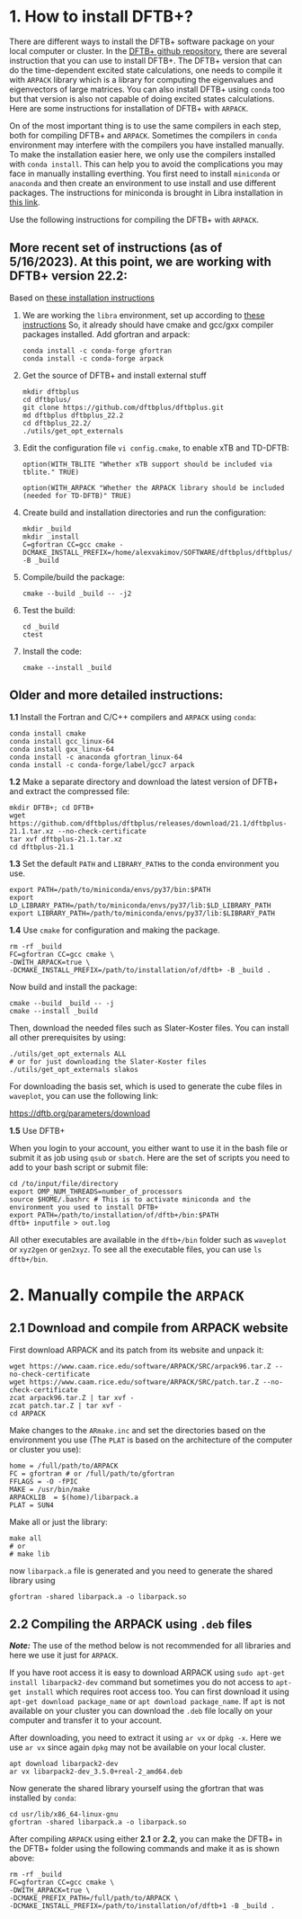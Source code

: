 # 1. How to install DFTB+?

There are different ways to install the DFTB+ software package on your local computer or cluster. In the [DFTB+ github repository](https://github.com/dftbplus/dftbplus), there are several instruction that you
can use to install DFTB+. The DFTB+ version that can do the time-dependent excited state calculations, one needs to compile it with `ARPACK` library which 
is a library for computing the eigenvalues and eigenvectors of large matrices. You can also install DFTB+ using `conda` too but that version is also not capable
of doing excited states calculations. Here are some instructions for installation of DFTB+ with `ARPACK`.

On of the most important thing is to use the same compilers in each step, both for compiling DFTB+ and `ARPACK`. Sometimes the compilers in 
`conda` environment may interfere with the compilers you have installed manually. To make the installation easier here, we only use the compilers installed 
with `conda install`. This can help you to avoid the complications you may face in manually installing everthing. You first need to install `miniconda` or `anaconda`
and then create an environment to use install and use different packages. The instructions for miniconda is brought in Libra installation in [this link](https://github.com/Quantum-Dynamics-Hub/libra-code/tree/devel).

Use the following instructions for compiling the DFTB+ with `ARPACK`.

## More recent set of instructions (as of 5/16/2023). At this point, we are working with DFTB+ version 22.2:

Based on [these installation instructions](https://github.com/dftbplus/dftbplus/blob/22.2/INSTALL.rst)

1. We are working the `libra` environment, set up according to [these instructions](https://github.com/Quantum-Dynamics-Hub/libra-code)
   So, it already should have cmake and gcc/gxx compiler packages installed. 
   Add gfortran and arpack:

    ```
    conda install -c conda-forge gfortran
    conda install -c conda-forge arpack
    ```

2. Get the source of DFTB+ and install external stuff

    ```
    mkdir dftbplus
    cd dftbplus/
    git clone https://github.com/dftbplus/dftbplus.git
    md dftbplus dftbplus_22.2
    cd dftbplus_22.2/
    ./utils/get_opt_externals
    ```

3. Edit the configuration file `vi config.cmake`, to enable xTB and TD-DFTB:

    ```
    option(WITH_TBLITE "Whether xTB support should be included via tblite." TRUE)

    option(WITH_ARPACK "Whether the ARPACK library should be included (needed for TD-DFTB)" TRUE)
    ```

4. Create build and installation directories and run the configuration:

    ```
    mkdir _build
    mkdir _install
    C=gfortran CC=gcc cmake -DCMAKE_INSTALL_PREFIX=/home/alexvakimov/SOFTWARE/dftbplus/dftbplus/_install -B _build
    ```
 
5. Compile/build the package:

    ```
    cmake --build _build -- -j2
    ```

6. Test the build:

    ``` 
    cd _build
    ctest
    ```

7. Install the code:

    ``` 
    cmake --install _build
    ```



## Older and more detailed instructions:


**1.1** Install the Fortran and C/C++ compilers and `ARPACK`  using `conda`:
```
conda install cmake
conda install gcc_linux-64
conda install gxx_linux-64
conda install -c anaconda gfortran_linux-64 
conda install -c conda-forge/label/gcc7 arpack 
```
 
**1.2** Make a separate directory and download the latest version of DFTB+ and extract the compressed file:
```
mkdir DFTB+; cd DFTB+
wget https://github.com/dftbplus/dftbplus/releases/download/21.1/dftbplus-21.1.tar.xz --no-check-certificate
tar xvf dftbplus-21.1.tar.xz
cd dftbplus-21.1
```
 
**1.3** Set the default `PATH` and `LIBRARY_PATH`s to the conda environment you use.
```
export PATH=/path/to/miniconda/envs/py37/bin:$PATH
export LD_LIBRARY_PATH=/path/to/miniconda/envs/py37/lib:$LD_LIBRARY_PATH
export LIBRARY_PATH=/path/to/miniconda/envs/py37/lib:$LIBRARY_PATH
 ```
 
**1.4** Use `cmake` for configuration and making the package.
```
rm -rf _build
FC=gfortran CC=gcc cmake \
-DWITH_ARPACK=true \
-DCMAKE_INSTALL_PREFIX=/path/to/installation/of/dftb+ -B _build .
```
Now build and install the package:
```
cmake --build _build -- -j
cmake --install _build
```
Then, download the needed files such as Slater-Koster files. You can install all other prerequisites by using:
```
./utils/get_opt_externals ALL
# or for just downloading the Slater-Koster files
./utils/get_opt_externals slakos
```
For downloading the basis set, which is used to generate the cube files in `waveplot`, you can use the following link:

https://dftb.org/parameters/download

**1.5** Use DFTB+

When you login to your account, you either want to use it in the bash file or submit it as job using `qsub` or `sbatch`. Here are the set of scripts
you need to add to your bash script or submit file:
```
cd /to/input/file/directory
export OMP_NUM_THREADS=number_of_processors
source $HOME/.bashrc # This is to activate miniconda and the environment you used to install DFTB+
export PATH=/path/to/installation/of/dftb+/bin:$PATH
dftb+ inputfile > out.log
```

All other executables are available in the `dftb+/bin` folder such as `waveplot` or `xyz2gen` or `gen2xyz`. To see all the executable files, you can use `ls dftb+/bin`.


# 2. Manually compile the `ARPACK`

## 2.1 Download and compile from ARPACK website

First download ARPACK and its patch from its website and unpack it:
```
wget https://www.caam.rice.edu/software/ARPACK/SRC/arpack96.tar.Z --no-check-certificate
wget https://www.caam.rice.edu/software/ARPACK/SRC/patch.tar.Z --no-check-certificate
zcat arpack96.tar.Z | tar xvf -
zcat patch.tar.Z | tar xvf -
cd ARPACK
```

Make changes to the `ARmake.inc` and set the directories based on the environment you use (The `PLAT` is based on the architecture of the computer or cluster you use):
```
home = /full/path/to/ARPACK
FC = gfortran # or /full/path/to/gfortran 
FFLAGS = -O -fPIC
MAKE = /usr/bin/make
ARPACKLIB  = $(home)/libarpack.a
PLAT = SUN4
```

Make all or just the library:
```
make all
# or
# make lib
```
now `libarpack.a` file is generated and you need to generate the shared library using 
```
gfortran -shared libarpack.a -o libarpack.so
```

## 2.2 Compiling the ARPACK using `.deb` files

**_Note:_** The use of the method below is not recommended for all libraries and here we use it just for `ARPACK`.

If you have root access it is easy to download ARPACK using `sudo apt-get install libarpack2-dev` command but sometimes you do not access to `apt-get install` which 
requires root access too. You can first download it using `apt-get download package_name` or `apt download package_name`. If `apt` is not available on your cluster you can 
download the `.deb` file locally on your computer and transfer it to your account.

After downloading, you need to extract it using `ar vx`  or `dpkg -x`. Here we use `ar vx` since again `dpkg` may not be available on your local cluster.
```
apt download libarpack2-dev
ar vx libarpack2-dev_3.5.0+real-2_amd64.deb  
```
Now generate the shared library yourself using the gfortran that was installed by `conda`:
```
cd usr/lib/x86_64-linux-gnu
gfortran -shared libarpack.a -o libarpack.so
```

After compiling `ARPACK` using either **2.1** or **2.2**, you can make the DFTB+ in the DFTB+ folder using the following commands and make it as is shown above:
```
rm -rf _build
FC=gfortran CC=gcc cmake \
-DWITH_ARPACK=true \
-DCMAKE_PREFIX_PATH=/full/path/to/ARPACK \
-DCMAKE_INSTALL_PREFIX=/path/to/installation/of/dftb+1 -B _build .
```

